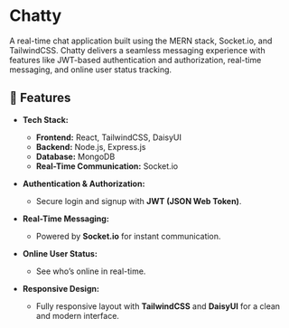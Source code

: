 # Chatty
A real-time chat application built using the MERN stack, Socket.io, and TailwindCSS. Chatty delivers a seamless messaging experience with features like JWT-based authentication and authorization, real-time messaging, and online user status tracking.

## 🌟 Features  
- **Tech Stack:**  
  - **Frontend:** React, TailwindCSS, DaisyUI  
  - **Backend:** Node.js, Express.js  
  - **Database:** MongoDB  
  - **Real-Time Communication:** Socket.io  

- **Authentication & Authorization:**  
  - Secure login and signup with **JWT (JSON Web Token)**.

- **Real-Time Messaging:**  
  - Powered by **Socket.io** for instant communication.  

- **Online User Status:**  
  - See who’s online in real-time.  

- **Responsive Design:**  
  - Fully responsive layout with **TailwindCSS** and **DaisyUI** for a clean and modern interface.  
